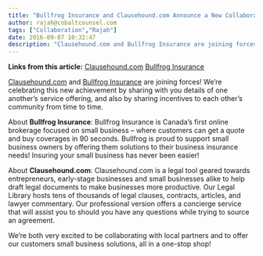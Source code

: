 ```yaml
---
title: "Bullfrog Insurance and Clausehound.com Announce a New Collaboration"
author: rajah@cobaltcounsel.com
tags: ["Collaboration","Rajah"]
date: 2016-09-07 10:32:47
description: "Clausehound.com and Bullfrog Insurance are joining forces! We’re celebrating this n..."
---
```


**Links from this article:**
[Clausehound.com](http://clausehound.com/)
[Bullfrog Insurance](http://bullfroginsurance.com/)

[Clausehound.com](http://clausehound.com/) and [Bullfrog Insurance](http://bullfroginsurance.com/) are joining forces! We’re celebrating this new achievement by sharing with you details of one another’s service offering, and also by sharing incentives to each other’s community from time to time. 

About **Bullfrog Insurance**: Bullfrog Insurance is Canada’s first online brokerage focused on small business – where customers can get a quote and buy coverages in 90 seconds.  Bullfrog is proud to support small business owners by offering them solutions to their business insurance needs! Insuring your small business has never been easier!

About **Clausehound.com**: Clausehound.com is a legal tool geared towards entrepreneurs, early-stage businesses and small businesses alike to help draft legal documents to make businesses more productive. Our Legal Library hosts tens of thousands of legal clauses, contracts, articles, and lawyer commentary. Our professional version offers a concierge service that will assist you to should you have any questions while trying to source an agreement.

We’re both very excited to be collaborating with local partners and to offer our customers small business solutions, all in a one-stop shop!
